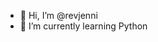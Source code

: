 - 👋 Hi, I’m @revjenni
- 🌱 I’m currently learning Python

<!---
revjenni/revjenni is a ✨ special ✨ repository because its `README.md` (this file) appears on your GitHub profile.
You can click the Preview link to take a look at your changes.
--->
